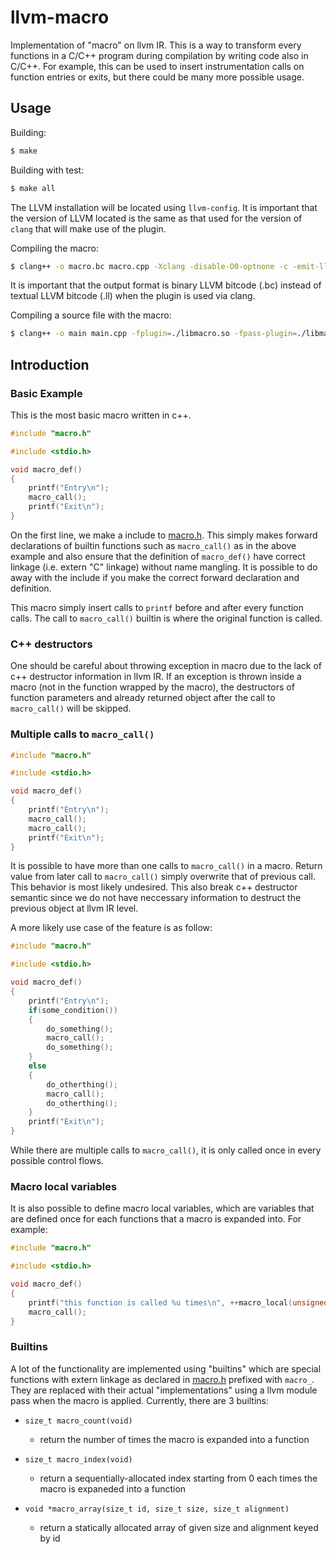 # llvm-macro
Implementation of "macro" on llvm IR. This is a way to transform every
functions in a C/C++ program during compilation by writing code also in C/C++.
For example, this can be used to insert instrumentation calls on function
entries or exits, but there could be many more possible usage.

## Usage
Building:
```sh
$ make
```
Building with test:
```sh
$ make all
```
The LLVM installation will be located using `llvm-config`. It is important that
the version of LLVM located is the same as that used for the version of `clang`
that will make use of the plugin.

Compiling the macro:
```sh
$ clang++ -o macro.bc macro.cpp -Xclang -disable-O0-optnone -c -emit-llvm
```
It is important that the output format is binary LLVM bitcode (.bc) instead of
textual LLVM bitcode (.ll) when the plugin is used via clang.

Compiling a source file with the macro:
```sh
$ clang++ -o main main.cpp -fplugin=./libmacro.so -fpass-plugin=./libmacro.so -mllvm -macro -mllvm macro.bc
```

## Introduction
### Basic Example
This is the most basic macro written in c++.
```c
#include "macro.h"

#include <stdio.h>

void macro_def()
{
    printf("Entry\n");
    macro_call();
    printf("Exit\n");
}
```

On the first line, we make a include to [macro.h](./macro.h). This simply makes
forward declarations of builtin functions such as `macro_call()` as in the
above example and also ensure that the definition of `macro_def()` have correct
linkage (i.e. extern "C" linkage) without name mangling. It is possible to do
away with the include if you make the correct forward declaration and
definition.

This macro simply insert calls to `printf` before and after every function
calls. The call to `macro_call()` builtin is where the original function is
called.

### C++ destructors
One should be careful about throwing exception in macro due to the lack of c++
destructor information in llvm IR. If an exception is thrown inside a macro
(not in the function wrapped by the macro), the destructors of function
parameters and already returned object after the call to `macro_call()` will be
skipped.

### Multiple calls to `macro_call()`
```c
#include "macro.h"

#include <stdio.h>

void macro_def()
{
    printf("Entry\n");
    macro_call();
    macro_call();
    printf("Exit\n");
}
```

It is possible to have more than one calls to `macro_call()` in a macro. Return
value from later call to `macro_call()` simply overwrite that of previous call.
This behavior is most likely undesired. This also break c++ destructor semantic
since we do not have neccessary information to destruct the previous object at
llvm IR level.

A more likely use case of the feature is as follow:
```c
#include "macro.h"

#include <stdio.h>

void macro_def()
{
    printf("Entry\n");
    if(some_condition())
    {
        do_something();
        macro_call();
        do_something();
    }
    else
    {
        do_otherthing();
        macro_call();
        do_otherthing();
    }
    printf("Exit\n");
}
```
While there are multiple calls to `macro_call()`, it is only called once in
every possible control flows.

### Macro local variables
It is also possible to define macro local variables, which are variables that
are defined once for each functions that a macro is expanded into. For example:

```c
#include "macro.h"

#include <stdio.h>

void macro_def()
{
    printf("this function is called %u times\n", ++macro_local(unsigned));
    macro_call();
}
```

### Builtins
A lot of the functionality are implemented using "builtins" which are special
functions with extern linkage as declared in [macro.h](./macro.h) prefixed with
`macro_`. They are replaced with their actual "implementations" using a llvm
module pass when the macro is applied. Currently, there are 3 builtins:

 - `size_t macro_count(void)`
    - return the number of times the macro is expanded into a function

 - `size_t macro_index(void)`
    - return a sequentially-allocated index starting from 0 each times the
      macro is expaneded into a function

 - `void *macro_array(size_t id, size_t size, size_t alignment)`
    - return a statically allocated array of given size and alignment keyed by
      id


